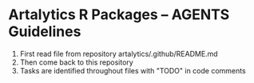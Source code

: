 # Artalytics R Packages – AGENTS Guidelines

1. First read file from repository artalytics/.github/README.md
2. Then come back to this repository
3. Tasks are identified throughout files with "TODO" in code comments 
